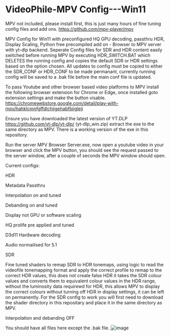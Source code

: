 # VideoPhile-MPV Config---Win11

MPV not included, please install first, this is just many hours of fine tuning config files and add ons. https://github.com/mpv-player/mpv


MPV Config for Win11 with preconfigured HQ GPU decoding, passthru HDR, Display Scaling, Python free precompiled add on - Browser to MPV server with yt-dlp backend.
Seperate Config files for SDR and HDR content easily switched before running MPV by executing HDR_SWITCH.BAT which DELETES the running config and copies the default SDR or HDR settings based on the option chosen. All updates to config must be copied to either the SDR_CONF or HDR_CONF to be made permanant, currently running config will be saved to a .bak file before the main conf file is updated.

To pass Youtube and other browser based video platforms to MPV install the following browser extension for Chrome or Edge, once installed goto extension settings and make the button visable. https://chromewebstore.google.com/detail/play-with-mpv/hahklcmnfgffdlchjigehabfbiigleji

Ensure you have downloaded the latest version of YT.DLP https://github.com/yt-dlp/yt-dlp/ (yt-dlp_win.zip) extract the exe to the same directory as MPV. There is a working version of the exe in this repository.

Run the server MPV Browser Server.exe, now open a youtube video in your browser and click the MPV button, you should see the request passed to the server window, after a couple of seconds the MPV window should open.


Current configs: 

HDR

Metadata Passthru

Interpolation on and tuned

Debanding on and tuned

Display not GPU or software scaling

HQ prolife pre applied and tuned

D3d11 Hardware decoding

Audio normailised for 5.1


SDR

Fine tuned shaders to remap SDR to HDR tonemaps, using logic to read the videofile tonemapping format and apply the correct profile to remap to the correct HDR values, this does not create false HDR it takes the SDR colour values and converts them to equivalent colour values in the HDR range, without the luminosity data requirewd for HDR, this allows MPV to display the correct colours without turning off HDR in display settings, it can be left on permanently. For the SDR config to work you will first need to download the shader directory in this repositary and place it in the same directory as MPV.

Interpolation and debanding OFF


You should have all files here except the .bak file.
![image](https://github.com/Raidfire-SDR/VideoPhile-MPV---Win11/assets/125891383/0ea29ef9-ab74-44c5-90df-524925ad3971)



